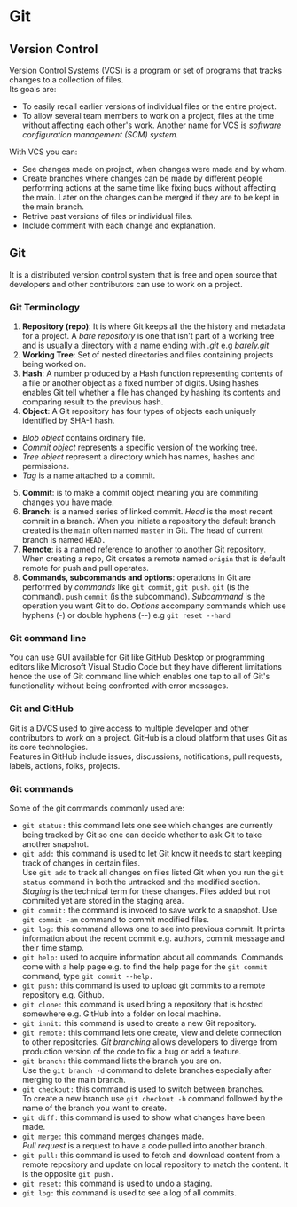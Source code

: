 # Git

## Version Control
Version Control Systems (VCS) is a program or set of programs that tracks changes to a collection of files.</br>
Its goals are:
-  To easily recall earlier versions of individual files or the entire project.
-  To allow several team members to work on a project, files at the time without affecting each other's work.
Another name for VCS is *software configuration management (SCM) system.*</br>

With VCS you can:</br>
-  See changes made on project, when changes were made and by whom.
-  Create branches where changes can be made by different people performing actions at the same time like fixing bugs without affecting the main. Later on the changes can be merged if they are to be kept in the main branch.</br>
-  Retrive past versions of files or individual files.
-  Include comment with each change and explanation.

## Git
It is a distributed version control system that is free and open source that developers and other contributors can use to work on a project.</br>
### Git Terminology
1. __Repository (repo)__: It is where Git keeps all the the history and metadata for a project. A *bare repository* is one that isn't part of a working tree and is usually a directory with a name ending with *.git* e.g *barely.git*
2. __Working Tree__: Set of nested directories and files containing projects being worked on.
3. __Hash__: A number produced by a Hash function representing contents of a file or another object as a fixed number of digits. Using hashes enables Git tell whether a file has changed by hashing its contents and comparing result to the previous hash.
4. __Object__: A Git repository has four types of objects each uniquely identified by SHA-1 hash. 
-  *Blob object* contains ordinary file.
-  *Commit object* represents a specific version of the working tree.
-  *Tree object* represent a directory which has names, hashes and permissions.
-  *Tag* is a name attached to a commit.
5. __Commit__: is to make a commit object meaning you are commiting changes you have made.
6. __Branch__: is a named series of linked commit. *Head* is the most recent commit in a branch. When you initiate a repository the default branch created is the ``main`` often named ``master`` in Git. The head of current branch is named ``HEAD.``
7. __Remote__: is a named reference to another to another Git repository. When creating a repo, Git creates a remote named ``origin`` that is default remote for push and pull operates.
8. __Commands, subcommands and options__: operations in Git are performed by *commands* like ``git commit``, ``git push``. ``git`` (is the command). ``push`` ``commit`` (is the subcommand). *Subcommand* is the operation you want Git to do. *Options* accompany commands which use hyphens (-) or double hyphens (--) e.g ``git reset --hard``

### Git command line
You can use GUI available for Git like GitHub Desktop or programming editors like Microsoft Visual Studio Code but they have different limitations hence the use of Git command line which enables one tap to all of Git's functionality without being confronted with error messages.

### Git and GitHub
Git is a DVCS used to give access to multiple developer and other contributors to work on a project. GitHub is a cloud platform that uses Git as its core technologies.</br>
Features in GitHub include issues, discussions, notifications, pull requests, labels, actions, folks, projects.

### Git commands
Some of the git commands commonly used are:
- ``git status:`` this command lets one see which changes are currently being tracked by Git so one can decide whether to ask Git to take another snapshot.
- ``git add:`` this command is used to let Git know it needs to start keeping track of changes in certain files. </br>
Use ``git add`` to track all changes on files listed Git when you run the ``git status`` command in both the untracked and the modified section.</br>
*Staging* is the technical term for these changes. Files added but not commited yet are stored in the staging area.
- ``git commit:`` the command is invoked to save work to a snapshot. Use ``git commit -am`` command to commit modified files.
- ``git log:`` this command allows one to see into previous commit. It prints information about the recent commit e.g. authors, commit message and their time stamp.
- ``git help:`` used to acquire information about all commands. Commands come with a help page e.g. to find the help page for the ``git commit`` command, type ``git commit --help.``
- ``git push:`` this command is used to upload git commits to a remote repository e.g. Github.
- ``git clone:`` this command is used bring a repository that is hosted somewhere e.g. GitHub into a folder on local machine.
- ``git innit:`` this command is used to create a new Git repository.
- ``git remote:`` this command lets one create, view and delete connection to other repositories.
*Git branching* allows developers to diverge from production version of the code to fix a bug or add a feature. </br>
- ``git branch:`` this command lists the branch you are on.</br>
Use the ``git branch -d`` command to delete branches especially after merging to the main branch.
- ``git checkout:`` this command is used to switch between branches. </br>
To create a new branch use ``git checkout -b`` command followed by the name of the branch you want to create. 
- ``git diff:`` this command is used to show what changes have been made.
- ``git merge:`` this command merges changes made.</br>
*Pull request* is a request to have a code pulled into another branch.
- ``git pull:`` this command is used to fetch and download content from a remote repository and update on local repository to match the content. It is the opposite ``git push.``
- ``git reset:`` this command is used to undo a staging.
- ``git log:`` this command is used to see a log of all commits.



